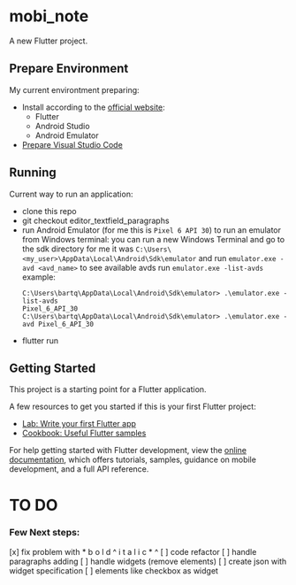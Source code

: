 # mobi_note

A new Flutter project.

## Prepare Environment

My current environtment preparing:

- Install according to the [official website](https://docs.flutter.dev/get-started/install):
    - Flutter 
    - Android Studio
    - Android Emulator
- [Prepare Visual Studio Code](https://docs.flutter.dev/get-started/editor?tab=vscode)

## Running

Current way to run an application:
- clone this repo
- git checkout editor_textfield_paragraphs
- run Android Emulator (for me this is `Pixel 6 API 30`)
    to run an emulator from Windows terminal:
    you can run a new Windows Terminal and go to the sdk directory
    for me it was `C:\Users\<my_user>\AppData\Local\Android\Sdk\emulator`
    and run `emulator.exe -avd <avd_name>`
    to see available avds run `emulator.exe -list-avds`
    example:
    ```
    C:\Users\bartq\AppData\Local\Android\Sdk\emulator> .\emulator.exe -list-avds
    Pixel_6_API_30
    C:\Users\bartq\AppData\Local\Android\Sdk\emulator> .\emulator.exe -avd Pixel_6_API_30
    ```
- flutter run

## Getting Started

This project is a starting point for a Flutter application.

A few resources to get you started if this is your first Flutter project:

- [Lab: Write your first Flutter app](https://docs.flutter.dev/get-started/codelab)
- [Cookbook: Useful Flutter samples](https://docs.flutter.dev/cookbook)

For help getting started with Flutter development, view the
[online documentation](https://docs.flutter.dev/), which offers tutorials,
samples, guidance on mobile development, and a full API reference.


# TO DO

### Few Next steps:
[x] fix problem with * b o l d   ^ i t a l i c * ^
[ ] code refactor
[ ] handle paragraphs adding
[ ] handle widgets (remove elements)
    [ ] create json with widget specification
    [ ] elements like checkbox as widget